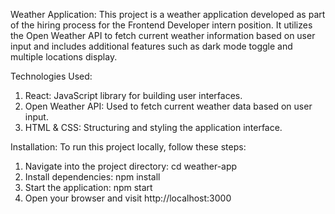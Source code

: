 Weather Application:
This project is a weather application developed as part of the hiring process for the Frontend Developer intern position. It utilizes the Open Weather API to fetch current weather information based on user input and includes additional features such as dark mode toggle and multiple locations display.


Technologies Used:
1. React: JavaScript library for building user interfaces.
2. Open Weather API: Used to fetch current weather data based on user input.
3. HTML & CSS: Structuring and styling the application interface.

Installation:
To run this project locally, follow these steps:

1. Navigate into the project directory: cd weather-app
2. Install dependencies: npm install
3. Start the application: npm start
4. Open your browser and visit http://localhost:3000
